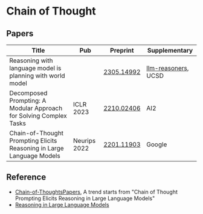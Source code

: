 # Chain of Thought

## Papers

| Title                                                                 | Pub          | Preprint                                    | Supplementary                                               |
| --------------------------------------------------------------------- | ------------ | ------------------------------------------- | ----------------------------------------------------------- |
| Reasoning with language model is planning with world model            |              | [2305.14992](https://arxiv.org/abs/2305.14992) | [llm-reasoners](https://github.com/Ber666/llm-reasoners), UCSD |
| Decomposed Prompting: A Modular Approach for Solving Complex Tasks    | ICLR 2023    | [2210.02406](https://arxiv.org/abs/2210.02406) | AI2                                                         |
| Chain-of-Thought Prompting Elicits Reasoning in Large Language Models | Neurips 2022 | [2201.11903](https://arxiv.org/abs/2201.11903) | Google                                                      |

## Reference

- [Chain-of-ThoughtsPapers](https://github.com/Timothyxxx/Chain-of-ThoughtsPapers), A trend starts from "Chain of Thought Prompting Elicits Reasoning in Large Language Models"
- [Reasoning in Large Language Models](https://github.com/atfortes/LLM-Reasoning-Papers)
